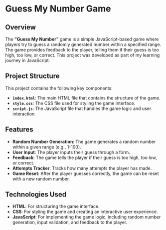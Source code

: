 # Guess My Number Game

## Overview
The **"Guess My Number"** game is a simple JavaScript-based game where players try to guess a randomly generated number within a specified range. The game provides feedback to the player, telling them if their guess is too high, too low, or correct. This project was developed as part of my learning journey in JavaScript.

## Project Structure
This project contains the following key components:

- **`index.html`**: The main HTML file that contains the structure of the game.
- **`style.css`**: The CSS file used for styling the game interface.
- **`script.js`**: The JavaScript file that handles the game logic and user interaction.

## Features
- **Random Number Generation**: The game generates a random number within a given range (e.g., 1-100).
- **User Input**: The player inputs their guess through a form.
- **Feedback**: The game tells the player if their guess is too high, too low, or correct.
- **Attempts Tracker**: Tracks how many attempts the player has made.
- **Game Reset**: After the player guesses correctly, the game can be reset with a new random number.

## Technologies Used
- **HTML**: For structuring the game interface.
- **CSS**: For styling the game and creating an interactive user experience.
- **JavaScript**: For implementing the game logic, including random number generation, input validation, and feedback to the player.


